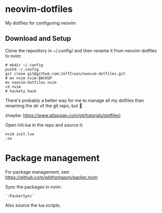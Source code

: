 
# neovim-dotfiles

My dotfiles for configuring neovim

## Download and Setup

Clone the repository in ~/.config/ and then rename it from neovim-dotfiles to nvim:

	# mkdir ~/.config
	pushd ~/.config
    git clone git@github.com:JeffIrwin/neovim-dotfiles.git
	# mv nvim nvim-BACKUP
	mv neovim-dotfiles nvim
	cd nvim
	# hackety hack

There's probably a better way for me to manage all my dotfiles than renaming the dir of the git repo, but 🤷

(maybe:  https://www.atlassian.com/git/tutorials/dotfiles)

Open init.lua in the repo and source it:

    nvim init.lua
	:so

# Package management

For package management, see:  https://github.com/wbthomason/packer.nvim

Sync the packages in nvim:

    `:PackerSync`

Also source the lua scripts.

